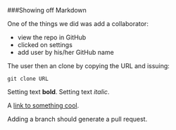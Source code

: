 ###Showing off Markdown

One of the things we did was add a collaborator:
* view the repo in GitHub
* clicked on settings
* add user by his/her GitHub name

The user then an clone by copying the URL
and issuing:
```
git clone URL
```

Setting text **bold**.
Setting text *italic*. 

A [link to something cool](http://patrickshelby.github.io).

Adding a branch should generate a pull request.

